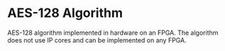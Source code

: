 # AES-128 Algorithm

AES-128 algorithm implemented in hardware on an FPGA. The algorithm does not use IP cores and can
be implemented on any FPGA.
